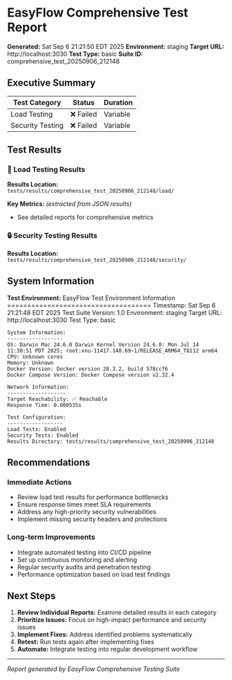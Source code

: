 # EasyFlow Comprehensive Test Report

**Generated:** Sat Sep  6 21:21:50 EDT 2025
**Environment:** staging
**Target URL:** http://localhost:3030
**Test Type:** basic
**Suite ID:** comprehensive_test_20250906_212148

## Executive Summary

| Test Category | Status | Duration |
|---------------|--------|----------|
| Load Testing | ❌ Failed | Variable |
| Security Testing | ❌ Failed | Variable |

## Test Results

### 🚀 Load Testing Results

**Results Location:** `tests/results/comprehensive_test_20250906_212148/load/`


**Key Metrics:** *(extracted from JSON results)*
- See detailed reports for comprehensive metrics

### 🔒 Security Testing Results

**Results Location:** `tests/results/comprehensive_test_20250906_212148/security/`


## System Information

**Test Environment:**
    EasyFlow Test Environment Information
    ====================================
    Timestamp: Sat Sep  6 21:21:48 EDT 2025
    Test Suite Version: 1.0
    Environment: staging
    Target URL: http://localhost:3030
    Test Type: basic
    
    System Information:
    ------------------
    OS: Darwin Mac 24.6.0 Darwin Kernel Version 24.6.0: Mon Jul 14 11:30:51 PDT 2025; root:xnu-11417.140.69~1/RELEASE_ARM64_T8112 arm64
    CPU: Unknown cores
    Memory: Unknown
    Docker Version: Docker version 28.3.2, build 578ccf6
    Docker Compose Version: Docker Compose version v2.32.4
    
    Network Information:
    -------------------
    Target Reachability: ✅ Reachable
    Response Time: 0.000535s
    
    Test Configuration:
    ------------------
    Load Tests: Enabled
    Security Tests: Enabled
    Results Directory: tests/results/comprehensive_test_20250906_212148

## Recommendations

### Immediate Actions
- Review load test results for performance bottlenecks
- Ensure response times meet SLA requirements
- Address any high-priority security vulnerabilities
- Implement missing security headers and protections

### Long-term Improvements
- Integrate automated testing into CI/CD pipeline
- Set up continuous monitoring and alerting
- Regular security audits and penetration testing
- Performance optimization based on load test findings

## Next Steps

1. **Review Individual Reports:** Examine detailed results in each category
2. **Prioritize Issues:** Focus on high-impact performance and security issues
3. **Implement Fixes:** Address identified problems systematically
4. **Retest:** Run tests again after implementing fixes
5. **Automate:** Integrate testing into regular development workflow

---
*Report generated by EasyFlow Comprehensive Testing Suite*
